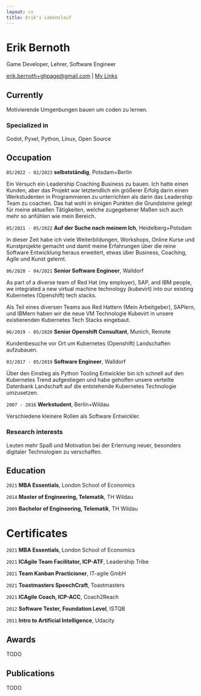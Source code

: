 ```yaml
---
layout: cv
title: Erik's Lebenslauf
---
```

# Erik Bernoth
Game Developer, Lehrer, Software Engineer

<div id="webaddress">
<a href="erik.bernoth+ghpage@gmail.com">erik.bernoth+ghpage@gmail.com</a>
| <a href="https://linktr.ee/daretoconnect">My Links</a>
</div>


## Currently

Motivierende Umgenbungen bauen um coden zu lernen.

### Specialized in

Godot, Pyxel, Python, Linux, Open Source


## Occupation

`05/2022 - 02/2023`
__selbstständig__, Potsdam+Berlin

Ein Versuch ein Leadership Coaching Business zu bauen. Ich hatte einen Kunden,
aber das Projekt war letztendlich ein größerer Erfolg darin einen Werkstudenten
in Programmieren zu unterrichten als darin das Leadership Team zu coachen. Das
hat wohl in einigen Punkten die Grundsteine gelegt für meine aktuellen
Tätigkeiten, welche zugegebener Maßen sich auch mehr so anfühlen wie mein
Bereich.

`05/2021 - 05/2022`
__Auf der Suche nach meinem Ich__, Heidelberg+Potsdam

In dieser Zeit habe ich viele Weiterbildungen, Workshops, Online Kurse und Kunstprojekte gemacht und damit meine Erfahrungen über die reine Software Entwicklung heraus erweitert, etwas über Business, Coaching, Agile und Kunst gelernt.

`06/2020 - 04/2021`
__Senior Software Engineer__, Walldorf

As part of a diverse team of Red Hat (my employer), SAP, and IBM people, we
integrated a new virtual machine technology (kubevirt) into our existing
Kubernetes (Openshift) tech stacks.

Als Teil eines diversen Teams aus Red Hattern (Mein Arbeitgeber), SAPlern, und IBMern haben wir die neue VM Technologie Kubevirt in unsere existierenden Kubernetes Tech Stacks eingebaut.

`06/2019 - 05/2020`
__Senior Openshift Consultant__, Munich, Remote

Kundenbesuche vor Ort um Kubernetes (Openshift) Landschaften aufzubauen.

`03/2017 - 05/2019`
__Software Engineer__, Walldorf

Über den Einstieg als Python Tooling Entwickler bin ich schnell auf den
Kubernetes Trend aufgestiegen und habe geholfen unsere verteilte Datenbank
Landschaft auf die entstehende Kubernetes Technologie umzusetzen.

`2007 - 2016`
__Werkstudent__, Berlin+Wildau

Verschiedene kleinere Rollen als Software Entwickler.

### Research interests

Leuten mehr Spaß und Motivation bei der Erlernung neuer, besonders digitaler
Technologien zu verschaffen.


## Education

`2021`
__MBA Essentials__, London School of Economics

`2014`
__Master of Engineering, Telematik__, TH Wildau

`2009`
__Bachelor of Engineering, Telematik__, TH Wildau


# Certificates

`2021`
__MBA Essentials__, London School of Economics

`2021`
__ICAgile Team Facilitator, ICP-ATF__, Leadership Tribe

`2021`
__Team Kanban Practicioner__, IT-agile GmbH

`2021`
__Toastmasters SpeechCraft__, Toastmasters

`2021`
__ICAgile Coach, ICP-ACC__, Coach2Reach

`2012`
__Software Tester, Foundation Level__, ISTQB

`2011`
__Intro to Artificial Intelligence__, Udacity


## Awards

TODO

## Publications

TODO
